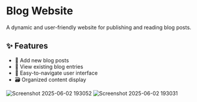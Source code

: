 # Blog Website

A dynamic and user-friendly website for publishing and reading blog posts.

## ✨ Features

- 📝 Add new blog posts
- 👀 View existing blog entries
- 🧭 Easy-to-navigate user interface
- 🗃️ Organized content display


![Screenshot 2025-06-02 193052](https://github.com/user-attachments/assets/b4ea79dd-c3cf-49f9-b492-0d5d4690e2e7)
![Screenshot 2025-06-02 193031](https://github.com/user-attachments/assets/23bce925-9f5a-4dea-a783-529d55ac7131)
